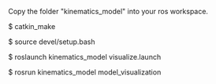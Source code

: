 Copy the folder "kinematics_model" into your ros workspace.

$ catkin_make

$ source devel/setup.bash

$ roslaunch kinematics_model visualize.launch

$ rosrun kinematics_model model_visualization


